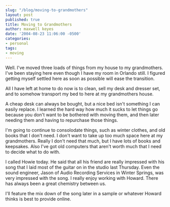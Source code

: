 ```yaml
---
slug: "/blog/moving-to-grandmothers"
layout: post
published: true
title: Moving to Grandmothers
author: maxwell keyes
date: '2004-08-23 11:06:00 -0500'
categories:
- personal
tags:
- moving
---
```


Well. I've moved three loads of things from my house to my grandmothers. I've
been staying here even though I have my room in Orlando still. I figured getting
myself settled here as soon as possible will ease the transition.

All I have left at home to do now is to clean, sell my desk and dresser set, and
to somehow transport my bed to here at my grandmothers house.

A cheap desk can always be bought, but a nice bed isn't something I can easily
replace. I learned the hard way how much it sucks to let things go because you
don't want to be bothered with moving them, and then later needing them and
having to repurchase those things.

I'm going to continue to consolodate things, such as winter clothes, and old
books that I don't need. I don't want to take up too much space here at my
grandmothers. Really I don't need that much, but I have lots of books and
keepsakes. Also I've got old computers that aren't worth much that I need to
decide what to do with.

I called Howie today. He said that all his friend are really impressed with his
song that I laid most of the guitar on in the studio last Thursday. Even the
sound engineer, Jason of Audio Recording Services in Winter Springs, was very
impressed with the song. I really enjoy working with Howard. There has always
been a great chemistry between us.

I'll feature the mix down of the song later in a sample or whatever Howard
thinks is best to provide online.
